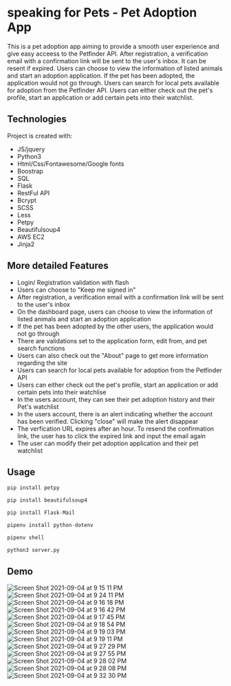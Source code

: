 
# speaking for Pets - Pet Adoption App

This is a pet adoption app aiming to provide a smooth user experience and give easy acceess to the Petfinder API. After registration, a verification email with a confirmation link will be sent to the user's inbox. It can be resent if expired. Users can choose to view the information of listed animals and start an adoption application. If the pet has been adopted, the application would not go through. Users can search for local pets available for adoption from the Petfinder API. Users can either check out the pet's profile, start an application or add certain pets into their watchlist.

## Technologies

Project is created with:

* JS/jquery
* Python3
* Html/Css/Fontawesome/Google fonts
* Boostrap
* SQL
* Flask
* RestFul API
* Bcrypt
* SCSS
* Less
* Petpy
* Beautifulsoup4
* AWS EC2 
* Jinja2


## More detailed Features

* Login/ Registration validation with flash
* Users can choose to "Keep me signed in"
* After registration, a verification email with a confirmation link will be sent to the user's inbox
* On the dashboard page, users can choose to view the information of listed animals and start an adoption application
* If the pet has been adopted by the other users, the application would not go through
* There are validations set to the application form, edit from, and pet search functions
* Users can also check out the "About" page to get more information regarding the site
* Users can search for local pets available for adoption from the Petfinder API
* Users can either check out the pet's profile, start an application or add certain pets into their watchlise
* In the users account, they can see their pet adoption history and their Pet's watchlist
* In the users account, there is an alert indicating whether the account has been verified. Clicking "close" will make the alert disappear
* The verfication URL expires after an hour. To resend the confirmation link, the user has to click the expired link and input the email again
* The user can modify their pet adoption application and their pet watchlist

## Usage

```python
pip install petpy

pip install beautifulsoup4

pip install Flask-Mail

pipenv install python-dotenv

pipenv shell

python3 server.py
```

## Demo 
![Screen Shot 2021-09-04 at 9 15 11 PM](https://user-images.githubusercontent.com/74885386/132115290-2c10d08a-de66-43f0-9d2b-35a1e8dcfb89.png)
![Screen Shot 2021-09-04 at 9 24 11 PM](https://user-images.githubusercontent.com/74885386/132115291-6bc215bb-5756-42ce-ae81-df3dc101e855.png)
![Screen Shot 2021-09-04 at 9 16 18 PM](https://user-images.githubusercontent.com/74885386/132115292-e5a6d6d5-a9fb-46b5-8619-f707a14f4e63.png)
![Screen Shot 2021-09-04 at 9 16 42 PM](https://user-images.githubusercontent.com/74885386/132115294-7f161f98-de1b-4239-9789-f3bc1a5cd067.png)
![Screen Shot 2021-09-04 at 9 17 45 PM](https://user-images.githubusercontent.com/74885386/132115295-07e3c8bd-0f95-4b8a-80e9-bd030ba133d5.png)
![Screen Shot 2021-09-04 at 9 18 54 PM](https://user-images.githubusercontent.com/74885386/132115296-6151d430-f865-488f-a908-308d28386d1d.png)
![Screen Shot 2021-09-04 at 9 19 03 PM](https://user-images.githubusercontent.com/74885386/132115297-b1e580f6-002d-4aa4-bcb8-c04e9e8ec6b9.png)
![Screen Shot 2021-09-04 at 9 19 11 PM](https://user-images.githubusercontent.com/74885386/132115298-9dffdf1d-c472-44bb-83db-e3daffb3d097.png)
![Screen Shot 2021-09-04 at 9 27 29 PM](https://user-images.githubusercontent.com/74885386/132115309-63130438-8520-4df9-9072-36b7a30d4b08.png)
![Screen Shot 2021-09-04 at 9 27 55 PM](https://user-images.githubusercontent.com/74885386/132115311-d6d8e8d0-356f-4d3f-aaf7-945b80bdef84.png)
![Screen Shot 2021-09-04 at 9 28 02 PM](https://user-images.githubusercontent.com/74885386/132115312-e575f9da-6209-4b49-bcae-790f9f795ac4.png)
![Screen Shot 2021-09-04 at 9 28 08 PM](https://user-images.githubusercontent.com/74885386/132115313-d85b0382-22ec-4f01-92b5-879f265983a5.png)
![Screen Shot 2021-09-04 at 9 32 30 PM](https://user-images.githubusercontent.com/74885386/132115372-ba9c6034-79e8-48ce-9788-c600ee433f37.png)



	
